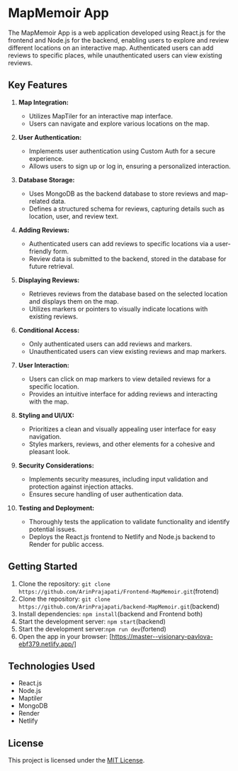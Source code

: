 # MapMemoir App

The MapMemoir App is a web application developed using React.js for the frontend and Node.js for the backend, enabling users to explore and review different locations on an interactive map. Authenticated users can add reviews to specific places, while unauthenticated users can view existing reviews.

## Key Features

1. **Map Integration:**
   - Utilizes MapTiler for an interactive map interface.
   - Users can navigate and explore various locations on the map.

2. **User Authentication:**
   - Implements user authentication using Custom Auth for a secure experience.
   - Allows users to sign up or log in, ensuring a personalized interaction.

3. **Database Storage:**
   - Uses MongoDB as the backend database to store reviews and map-related data.
   - Defines a structured schema for reviews, capturing details such as location, user, and review text.

4. **Adding Reviews:**
   - Authenticated users can add reviews to specific locations via a user-friendly form.
   - Review data is submitted to the backend, stored in the database for future retrieval.

5. **Displaying Reviews:**
   - Retrieves reviews from the database based on the selected location and displays them on the map.
   - Utilizes markers or pointers to visually indicate locations with existing reviews.

6. **Conditional Access:**
   - Only authenticated users can add reviews and markers.
   - Unauthenticated users can view existing reviews and map markers.

7. **User Interaction:**
   - Users can click on map markers to view detailed reviews for a specific location.
   - Provides an intuitive interface for adding reviews and interacting with the map.

8. **Styling and UI/UX:**
   - Prioritizes a clean and visually appealing user interface for easy navigation.
   - Styles markers, reviews, and other elements for a cohesive and pleasant look.

9. **Security Considerations:**
   - Implements security measures, including input validation and protection against injection attacks.
   - Ensures secure handling of user authentication data.

10. **Testing and Deployment:**
    - Thoroughly tests the application to validate functionality and identify potential issues.
    - Deploys the React.js frontend to Netlify and Node.js backend to Render for public access.

## Getting Started

1. Clone the repository: `git clone https://github.com/ArinPrajapati/Frontend-MapMemoir.git`(frotend)
2. Clone the repository: `git clone https://github.com/ArinPrajapati/backend-MapMemoir.git`(backend)
3. Install dependencies: `npm install`(backend and Frontend both)
4. Start the development server: `npm start`(backend)
5. Start the development server:`npm run dev`(fortend)
6. Open the app in your browser: [https://master--visionary-pavlova-ebf379.netlify.app/]

## Technologies Used

- React.js
- Node.js
- Maptiler
- MongoDB
- Render
- Netlify

## License

This project is licensed under the [MIT License](LICENSE).
